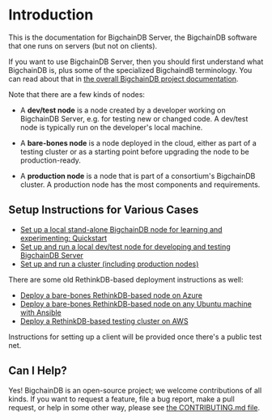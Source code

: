 # Introduction

This is the documentation for BigchainDB Server, the BigchainDB software that one runs on servers (but not on clients).

If you want to use BigchainDB Server, then you should first understand what BigchainDB is, plus some of the specialized BigchaindB terminology. You can read about that in [the overall BigchainDB project documentation](https://docs.bigchaindb.com/en/latest/index.html).

Note that there are a few kinds of nodes:

- A **dev/test node** is a node created by a developer working on BigchainDB Server, e.g. for testing new or changed code. A dev/test node is typically run on the developer's local machine.

- A **bare-bones node** is a node deployed in the cloud, either as part of a testing cluster or as a starting point before upgrading the node to be production-ready.

- A **production node** is a node that is part of a consortium's BigchainDB cluster. A production node has the most components and requirements.


## Setup Instructions for Various Cases

* [Set up a local stand-alone BigchainDB node for learning and experimenting: Quickstart](quickstart.html)
* [Set up and run a local dev/test node for developing and testing BigchainDB Server](dev-and-test/setup-run-node.html)
* [Set up and run a cluster (including production nodes)](clusters-feds/set-up-a-cluster.html)

There are some old RethinkDB-based deployment instructions as well:

* [Deploy a bare-bones RethinkDB-based node on Azure](appendices/azure-quickstart-template.html)
* [Deploy a bare-bones RethinkDB-based node on any Ubuntu machine with Ansible](appendices/template-ansible.html)
* [Deploy a RethinkDB-based testing cluster on AWS](clusters-feds/aws-testing-cluster.html)


Instructions for setting up a client will be provided once there's a public test net.


## Can I Help?

Yes! BigchainDB is an open-source project; we welcome contributions of all kinds. If you want to request a feature, file a bug report, make a pull request, or help in some other way, please see [the CONTRIBUTING.md file](https://github.com/bigchaindb/bigchaindb/blob/master/CONTRIBUTING.md).
